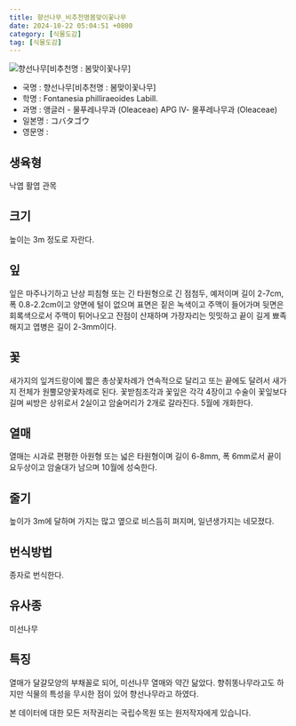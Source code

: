 ```yaml
---
title: 향선나무_비추천명봄맞이꽃나무
date: 2024-10-22 05:04:51 +0800
category: [식물도감]
tag: [식물도감]
---
```




![향선나무[비추천명 : 봄맞이꽃나무]](/fileUpload/plants/basic/Oleaceae/Fontanesia/11010/11010_5_th2.JPG)
- 국명 : 향선나무[비추천명 : 봄맞이꽃나무]
- 학명 : Fontanesia philliraeoides Labill.
- 과명 : 앵글러 - 물푸레나무과 (Oleaceae) APG Ⅳ- 물푸레나무과 (Oleaceae)
- 일본명 : コバタゴウ
- 영문명 : 


## 생육형
낙엽 활엽 관목
## 크기
높이는 3m 정도로 자란다.
## 잎
잎은 마주나기하고 난상 피침형 또는 긴 타원형으로 긴 점첨두, 예저이며 길이 2-7cm, 폭 0.8-2.2cm이고 양면에 털이 없으며 표면은 짙은 녹색이고 주맥이 들어가며 뒷면은 회록색으로서 주맥이 튀어나오고 잔점이 산재하며 가장자리는 밋밋하고 끝이 길게 뾰족해지고 엽병은 길이 2-3mm이다.
## 꽃
새가지의 잎겨드랑이에 짧은 총상꽃차례가 연속적으로 달리고 또는 끝에도 달려서 새가지 전체가 원뿔모양꽃차례로 된다. 꽃받침조각과 꽃잎은 각각 4장이고 수술이 꽃잎보다 길며 씨방은 상위로서 2실이고 암술머리가 2개로 갈라진다. 5월에 개화한다.
## 열매
열매는 시과로 편평한 아원형 또는 넓은 타원형이며 길이 6-8mm, 폭 6mm로서 끝이 요두상이고 암술대가 남으며 10월에 성숙한다.
## 줄기
높이가 3m에 달하며 가지는 많고 옆으로 비스듬히 펴지며, 일년생가지는 네모졌다.
## 번식방법
종자로 번식한다.
## 유사종
미선나무
## 특징
열매가 달걀모양의 부채꼴로 되어, 미선나무 열매와 약간 닮았다. 향쥐똥나무라고도 하지만 식물의 특성을 무시한 점이 있어 향선나무라고 하였다.






본 데이터에 대한 모든 저작권리는 국립수목원 또는 원저작자에게 있습니다.
